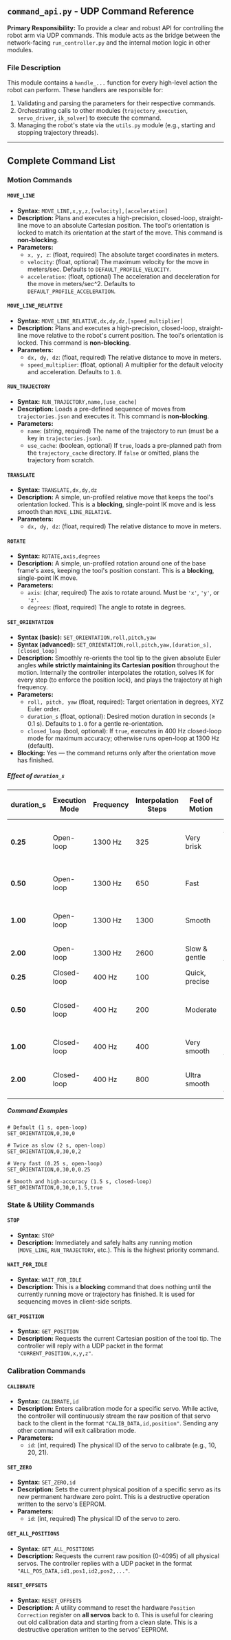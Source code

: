## `command_api.py` - UDP Command Reference

**Primary Responsibility:** To provide a clear and robust API for controlling the robot arm via UDP commands. This module acts as the bridge between the network-facing `run_controller.py` and the internal motion logic in other modules.

### File Description

This module contains a `handle_...` function for every high-level action the robot can perform. These handlers are responsible for:
1.  Validating and parsing the parameters for their respective commands.
2.  Orchestrating calls to other modules (`trajectory_execution`, `servo_driver`, `ik_solver`) to execute the command.
3.  Managing the robot's state via the `utils.py` module (e.g., starting and stopping trajectory threads).

---

## Complete Command List

### Motion Commands

#### `MOVE_LINE`
-   **Syntax:** `MOVE_LINE,x,y,z,[velocity],[acceleration]`
-   **Description:** Plans and executes a high-precision, closed-loop, straight-line move to an absolute Cartesian position. The tool's orientation is locked to match its orientation at the start of the move. This command is **non-blocking**.
-   **Parameters:**
    -   `x, y, z`: (float, required) The absolute target coordinates in meters.
    -   `velocity`: (float, optional) The maximum velocity for the move in meters/sec. Defaults to `DEFAULT_PROFILE_VELOCITY`.
    -   `acceleration`: (float, optional) The acceleration and deceleration for the move in meters/sec^2. Defaults to `DEFAULT_PROFILE_ACCELERATION`.

#### `MOVE_LINE_RELATIVE`
-   **Syntax:** `MOVE_LINE_RELATIVE,dx,dy,dz,[speed_multiplier]`
-   **Description:** Plans and executes a high-precision, closed-loop, straight-line move relative to the robot's current position. The tool's orientation is locked. This command is **non-blocking**.
-   **Parameters:**
    -   `dx, dy, dz`: (float, required) The relative distance to move in meters.
    -   `speed_multiplier`: (float, optional) A multiplier for the default velocity and acceleration. Defaults to `1.0`.

#### `RUN_TRAJECTORY`
-   **Syntax:** `RUN_TRAJECTORY,name,[use_cache]`
-   **Description:** Loads a pre-defined sequence of moves from `trajectories.json` and executes it. This command is **non-blocking**.
-   **Parameters:**
    -   `name`: (string, required) The name of the trajectory to run (must be a key in `trajectories.json`).
    -   `use_cache`: (boolean, optional) If `true`, loads a pre-planned path from the `trajectory_cache` directory. If `false` or omitted, plans the trajectory from scratch.

#### `TRANSLATE`
-   **Syntax:** `TRANSLATE,dx,dy,dz`
-   **Description:** A simple, un-profiled relative move that keeps the tool's orientation locked. This is a **blocking**, single-point IK move and is less smooth than `MOVE_LINE_RELATIVE`.
-   **Parameters:**
    -   `dx, dy, dz`: (float, required) The relative distance to move in meters.

#### `ROTATE`
-   **Syntax:** `ROTATE,axis,degrees`
-   **Description:** A simple, un-profiled rotation around one of the base frame's axes, keeping the tool's position constant. This is a **blocking**, single-point IK move.
-   **Parameters:**
    -   `axis`: (char, required) The axis to rotate around. Must be `'x'`, `'y'`, or `'z'`.
    -   `degrees`: (float, required) The angle to rotate in degrees.

#### `SET_ORIENTATION`
-   **Syntax (basic):** `SET_ORIENTATION,roll,pitch,yaw`
-   **Syntax (advanced):** `SET_ORIENTATION,roll,pitch,yaw,[duration_s],[closed_loop]`
-   **Description:** Smoothly re-orients the tool tip to the given absolute Euler angles **while strictly maintaining its Cartesian position** throughout the motion.  Internally the controller interpolates the rotation, solves IK for every step (to enforce the position lock), and plays the trajectory at high frequency.
-   **Parameters:**
    -   `roll, pitch, yaw` (float, required): Target orientation in degrees, XYZ Euler order.
    -   `duration_s` (float, optional): Desired motion duration in seconds (≥ 0.1 s). Defaults to `1.0` for a gentle re-orientation.
    -   `closed_loop` (bool, optional): If `true`, executes in 400 Hz closed-loop mode for maximum accuracy; otherwise runs open-loop at 1300 Hz (default).
-   **Blocking:** Yes — the command returns only after the orientation move has finished.

##### Effect of `duration_s`

| duration_s | Execution Mode | Frequency | Interpolation Steps | Feel of Motion | Typical Use-Case |
|------------|----------------|-----------|---------------------|----------------|------------------|
| **0.25**   | Open-loop      | 1300 Hz   | 325                 | Very brisk     | Small touch-ups, dynamic demos |
| **0.50**   | Open-loop      | 1300 Hz   | 650                 | Fast           | Quick pick-and-place |
| **1.00**   | Open-loop      | 1300 Hz   | 1300                | Smooth         | Default, safe around people |
| **2.00**   | Open-loop      | 1300 Hz   | 2600                | Slow & gentle  | Precision assembly, filming |
| **0.25**   | Closed-loop    | 400 Hz    | 100                 | Quick, precise | Rapid calibration |
| **0.50**   | Closed-loop    | 400 Hz    | 200                 | Moderate       | High-accuracy pick-and-place |
| **1.00**   | Closed-loop    | 400 Hz    | 400                 | Very smooth    | Fine alignment tasks |
| **2.00**   | Closed-loop    | 400 Hz    | 800                 | Ultra smooth   | Slow-mo camera shots, teaching |

##### Command Examples

```text
# Default (1 s, open-loop)
SET_ORIENTATION,0,30,0

# Twice as slow (2 s, open-loop)
SET_ORIENTATION,0,30,0,2

# Very fast (0.25 s, open-loop)
SET_ORIENTATION,0,30,0,0.25

# Smooth and high-accuracy (1.5 s, closed-loop)
SET_ORIENTATION,0,30,0,1.5,true
```

### State & Utility Commands

#### `STOP`
-   **Syntax:** `STOP`
-   **Description:** Immediately and safely halts any running motion (`MOVE_LINE`, `RUN_TRAJECTORY`, etc.). This is the highest priority command.

#### `WAIT_FOR_IDLE`
-   **Syntax:** `WAIT_FOR_IDLE`
-   **Description:** This is a **blocking** command that does nothing until the currently running move or trajectory has finished. It is used for sequencing moves in client-side scripts.

#### `GET_POSITION`
-   **Syntax:** `GET_POSITION`
-   **Description:** Requests the current Cartesian position of the tool tip. The controller will reply with a UDP packet in the format `"CURRENT_POSITION,x,y,z"`.

### Calibration Commands

#### `CALIBRATE`
-   **Syntax:** `CALIBRATE,id`
-   **Description:** Enters calibration mode for a specific servo. While active, the controller will continuously stream the raw position of that servo back to the client in the format `"CALIB_DATA,id,position"`. Sending any other command will exit calibration mode.
-   **Parameters:**
    -   `id`: (int, required) The physical ID of the servo to calibrate (e.g., 10, 20, 21).

#### `SET_ZERO`
-   **Syntax:** `SET_ZERO,id`
-   **Description:** Sets the current physical position of a specific servo as its new permanent hardware zero point. This is a destructive operation written to the servo's EEPROM.
-   **Parameters:**
    -   `id`: (int, required) The physical ID of the servo to zero.

#### `GET_ALL_POSITIONS`
-   **Syntax:** `GET_ALL_POSITIONS`
-   **Description:** Requests the current raw position (0-4095) of all physical servos. The controller replies with a UDP packet in the format `"ALL_POS_DATA,id1,pos1,id2,pos2,..."`.

#### `RESET_OFFSETS`
-   **Syntax:** `RESET_OFFSETS`
-   **Description:** A utility command to reset the hardware `Position Correction` register on **all servos** back to `0`. This is useful for clearing out old calibration data and starting from a clean slate. This is a destructive operation written to the servos' EEPROM. 
